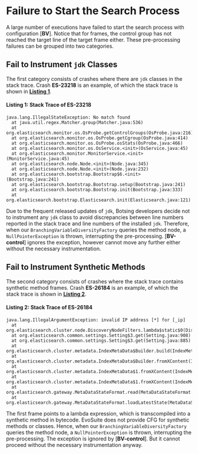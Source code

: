 # Failure to Start the Search Process
A large number of executions have failed to start the search process with configuration [__BV__].
Notice that for frames, the control group has not reached the target line of the target frame either.
These pre-processing failures can be grouped into two categories.

## Fail to Instrument `jdk` Classes
The first category consists of crashes where there are `jdk` classes in the stack trace.
Crash __ES-23218__ is an example, of which the stack trace is shown in __[Listing 1](#listing-1-stack-trace-of-es-23218)__.

#### Listing 1: Stack Trace of ES-23218
``` log
java.lang.IllegalStateException: No match found
  at java.util.regex.Matcher.group(Matcher.java:536)
  at org.elasticsearch.monitor.os.OsProbe.getControlGroups(OsProbe.java:216)
  at org.elasticsearch.monitor.os.OsProbe.getCgroup(OsProbe.java:414)
  at org.elasticsearch.monitor.os.OsProbe.osStats(OsProbe.java:466)
  at org.elasticsearch.monitor.os.OsService.<init>(OsService.java:45)
  at org.elasticsearch.monitor.MonitorService.<init>(MonitorService.java:45)
  at org.elasticsearch.node.Node.<init>(Node.java:345)
  at org.elasticsearch.node.Node.<init>(Node.java:232)
  at org.elasticsearch.bootstrap.Bootstrap$6.<init>(Bootstrap.java:241)
  at org.elasticsearch.bootstrap.Bootstrap.setup(Bootstrap.java:241)
  at org.elasticsearch.bootstrap.Bootstrap.init(Bootstrap.java:333)
  at org.elasticsearch.bootstrap.Elasticsearch.init(Elasticsearch.java:121)
```

Due to the frequent released updates of `jdk`, Botsing developers decide not to instrument any `jdk` class to avoid discrepancies between line numbers reported in the stack trace and line numbers of the installed `jdk`.
Therefore, when our `BranchingVariableDiversityFactory` queries the method node, a `NullPointerException` is thrown, interrupting the pre-processing.
[__BV-control__] ignores the exception, however cannot move any further either without the necessary instrumentation.

## Fail to Instrument Synthetic Methods
The second category consists of crashes where the stack trace contains synthetic method frames.
Crash __ES-26184__ is an example, of which the stack trace is shown in __[Listing 2](#listing-2-stack-trace-of-es-26184)__.

#### Listing 2: Stack Trace of ES-26184

``` log
java.lang.IllegalArgumentException: invalid IP address [*] for [_ip]
  at org.elasticsearch.cluster.node.DiscoveryNodeFilters.lambda$static$0(DiscoveryNodeFilters.java:58)
  at org.elasticsearch.common.settings.Setting$3.get(Setting.java:908)
  at org.elasticsearch.common.settings.Setting$3.get(Setting.java:885)
  at org.elasticsearch.cluster.metadata.IndexMetaData$Builder.build(IndexMetaData.java:1026)
  at org.elasticsearch.cluster.metadata.IndexMetaData$Builder.fromXContent(IndexMetaData.java:1240)
  at org.elasticsearch.cluster.metadata.IndexMetaData$1.fromXContent(IndexMetaData.java:1302)
  at org.elasticsearch.cluster.metadata.IndexMetaData$1.fromXContent(IndexMetaData.java:1293)
  at org.elasticsearch.gateway.MetaDataStateFormat.read(MetaDataStateFormat.java:202)
  at org.elasticsearch.gateway.MetaDataStateFormat.loadLatestState(MetaDataStateFormat.java:322)
```

The first frame points to a lambda expression, which is transcompiled into a synthetic method in bytecode.
EvoSuite does not provide CFG for synthetic methods or classes.
Hence, when our `BranchingVariableDiversityFactory` queries the method node, a `NullPointerException` is thrown, interrupting the pre-processing.
The exception is ignored by [__BV-control__].
But it cannot proceed without the necessary instrumentation anyway.